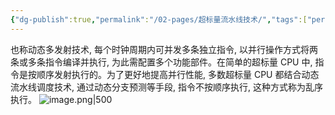 ```yaml
---
{"dg-publish":true,"permalink":"/02-pages/超标量流水线技术/","tags":["personal/blog","计算机组成原理/CPU"]}
---
```


也称动态多发射技术, 每个时钟周期内可并发多条独立指令, 以并行操作方式将两条或多条指令编译并执行, 为此需配置多个功能部件。在简单的超标量 CPU 中, 指令是按顺序发射执行的。为了更好地提高并行性能, 多数超标量 CPU 都结合动态流水线调度技术, 通过动态分支预测等手段, 指令不按顺序执行, 这种方式称为乱序执行。
![image.png|500](https://yelanyanyu-img-bed.oss-cn-hangzhou.aliyuncs.com/img/blog/2024/11/20241128180528.png)
